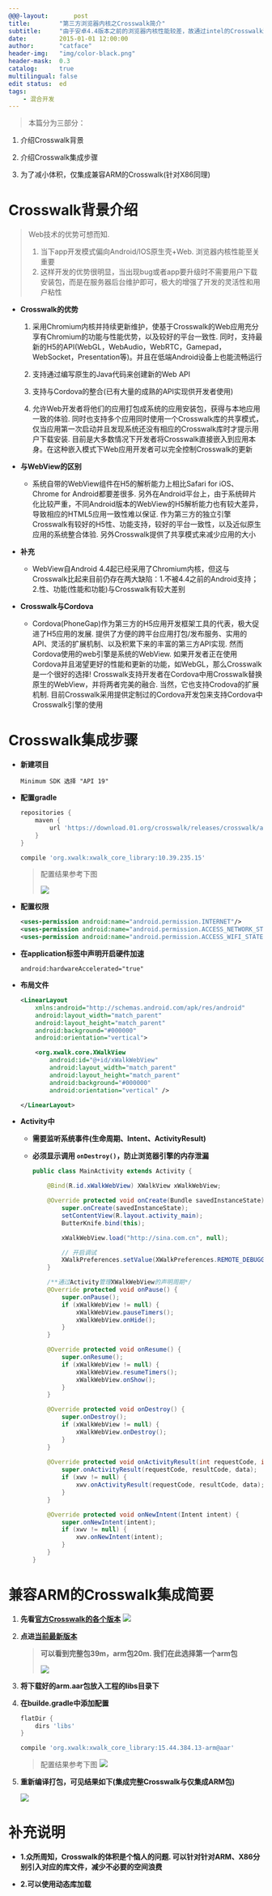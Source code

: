 ```yaml
---
@@@-layout:       post
title:        "第三方浏览器内核之Crosswalk简介"
subtitle:     "由于安卓4.4版本之前的浏览器内核性能较差，故通过intel的Crosswalk浏览器内核进行页面渲染的效率更高"
date:         2015-01-01 12:00:00
author:       "catface"
header-img:   "img/color-black.png"
header-mask:  0.3
catalog:      true
multilingual: false
edit status:  ed
tags:
    - 混合开发
---
```


> 本篇分为三部分：

1. 介绍Crosswalk背景

2. 介绍Crosswalk集成步骤

3. 为了减小体积，仅集成兼容ARM的Crosswalk(针对X86同理)

# Crosswalk背景介绍

> Web技术的优势可想而知. 
> 
> 1. 当下app开发模式偏向Android/IOS原生壳+Web. 浏览器内核性能至关重要
> 2. 这样开发的优势很明显，当出现bug或者app要升级时不需要用户下载安装包，而是在服务器后台维护即可，极大的增强了开发的灵活性和用户粘性

- **Crosswalk的优势**

	1. 采用Chromium内核并持续更新维护，使基于Crosswalk的Web应用充分享有Chromium的功能与性能优势，以及较好的平台一致性. 同时，支持最新的H5的API(WebGL，WebAudio，WebRTC，Gamepad，WebSocket，Presentation等)。并且在低端Android设备上也能流畅运行
	
	2. 支持通过编写原生的Java代码来创建新的Web API
	
	3. 支持与Cordova的整合(已有大量的成熟的API实现供开发者使用)
	
	4. 允许Web开发者将他们的应用打包成系统的应用安装包，获得与本地应用一致的体验. 同时也支持多个应用同时使用一个Crosswalk库的共享模式，仅当应用第一次启动并且发现系统还没有相应的Crosswalk库时才提示用户下载安装. 目前是大多数情况下开发者将Crosswalk直接嵌入到应用本身。在这种嵌入模式下Web应用开发者可以完全控制Crosswalk的更新

- **与WebView的区别**

	- 系统自带的WebView组件在H5的解析能力上相比Safari for iOS、Chrome for Android都要差很多. 另外在Android平台上，由于系统碎片化比较严重，不同Android版本的WebView的H5解析能力也有较大差异，导致相应的HTML5应用一致性难以保证. 作为第三方的独立引擎Crosswalk有较好的H5性、功能支持，较好的平台一致性，以及近似原生应用的系统整合体验. 另外Crosswalk提供了共享模式来减少应用的大小

- **补充**

	- WebView自Android 4.4起已经采用了Chromium内核，但这与Crosswalk比起来目前仍存在两大缺陷：1.不被4.4之前的Android支持；2.性、功能(性能和功能)与Crosswalk有较大差别

- **Crosswalk与Cordova**

	- Cordova(PhoneGap)作为第三方的H5应用开发框架工具的代表，极大促进了H5应用的发展. 提供了方便的跨平台应用打包/发布服务、实用的API、灵活的扩展机制、以及积累下来的丰富的第三方API实现. 然而Cordova使用的web引擎是系统的WebView. 如果开发者正在使用Cordova并且渴望更好的性能和更新的功能，如WebGL，那么Crosswalk是一个很好的选择! Crosswalk支持开发者在Cordova中用Crosswalk替换原生的WebView，并将两者完美的融合. 当然，它也支持Crodova的扩展机制. 目前Crosswalk采用提供定制过的Cordova开发包来支持Cordova中Crosswalk引擎的使用
	
# Crosswalk集成步骤

- **新建项目**

	`Minimum SDK 选择 "API 19"`
	
- **配置gradle**

	``` gradle
	repositories {
	    maven {
	        url 'https://download.01.org/crosswalk/releases/crosswalk/android/maven2'
	    }
	}
	```
	``` gradle
	compile 'org.xwalk:xwalk_core_library:10.39.235.15'
	```
	> 配置结果参考下图
	>
	> ![](https://imgconvert.csdnimg.cn/aHR0cDovL2ltZy5ibG9nLmNzZG4ubmV0LzIwMTUxMTEyMTUzMzEzNTYy)

- **配置权限**

	``` xml
	<uses-permission android:name="android.permission.INTERNET"/>
	<uses-permission android:name="android.permission.ACCESS_NETWORK_STATE"/>
	<uses-permission android:name="android.permission.ACCESS_WIFI_STATE"/>
	```

- **在application标签中声明开启硬件加速**

	`android:hardwareAccelerated="true"`
	
- **布局文件**

	``` xml
	<LinearLayout 
		xmlns:android="http://schemas.android.com/apk/res/android"
	    android:layout_width="match_parent"
	    android:layout_height="match_parent"
	    android:background="#000000"
	    android:orientation="vertical">
	
	    <org.xwalk.core.XWalkView
	        android:id="@+id/xWalkWebView"
	        android:layout_width="match_parent"
	        android:layout_height="match_parent"
	        android:background="#000000"
	        android:orientation="vertical" />
	
	</LinearLayout>
	```

- **Activity中**
	
	- **需要监听系统事件(生命周期、Intent、ActivityResult)**

	- **必须显示调用 `onDestroy()`，防止浏览器引擎的内存泄漏**

		``` java
		public class MainActivity extends Activity {
		
		    @Bind(R.id.xWalkWebView) XWalkView xWalkWebView;
		
		    @Override protected void onCreate(Bundle savedInstanceState) {
		        super.onCreate(savedInstanceState);
		        setContentView(R.layout.activity_main);
		        ButterKnife.bind(this);
		
		        xWalkWebView.load("http://sina.com.cn", null);
		
		        // 开启调试
		        XWalkPreferences.setValue(XWalkPreferences.REMOTE_DEBUGGING, true);
		    }
		
		    /**通过Activity管理XWalkWebView的声明周期*/
		    @Override protected void onPause() {
		        super.onPause();
		        if (xWalkWebView != null) {
		            xWalkWebView.pauseTimers();
		            xWalkWebView.onHide();
		        }
		    }
		
		    @Override protected void onResume() {
		        super.onResume();
		        if (xWalkWebView != null) {
		            xWalkWebView.resumeTimers();
		            xWalkWebView.onShow();
		        }
		    }
		
		    @Override protected void onDestroy() {
		        super.onDestroy();
		        if (xWalkWebView != null) {
		            xWalkWebView.onDestroy();
		        }
		    }
		    
			@Override protected void onActivityResult(int requestCode, int resultCode, Intent data) {
		        super.onActivityResult(requestCode, resultCode, data);
		        if (xwv != null) {
		            xwv.onActivityResult(requestCode, resultCode, data);
		        }
		    }
		
		    @Override protected void onNewIntent(Intent intent) {
		        super.onNewIntent(intent);
		        if (xwv != null) {
		            xwv.onNewIntent(intent);
		        }
		    }
		}
		```
		
# 兼容ARM的Crosswalk集成简要

1. **先看<a href="https://download.01.org/crosswalk/releases/crosswalk/android/maven2/org/xwalk/xwalk_core_library/" target="_blank">官方Crosswalk的各个版本</a>**
	![](https://imgconvert.csdnimg.cn/aHR0cDovL2ltZy5ibG9nLmNzZG4ubmV0LzIwMTUxMTI0MTc0NjM5OTg2)


2. **点进**<a href="https://download.01.org/crosswalk/releases/crosswalk/android/maven2/org/xwalk/xwalk_core_library/15.44.384.13/" target="_blank">**当前最新版本**</a>

	>**可以看到完整包39m，arm包20m. 我们在此选择第一个arm包**
	>
	>![](https://imgconvert.csdnimg.cn/aHR0cDovL2ltZy5ibG9nLmNzZG4ubmV0LzIwMTUxMTI2MTExMDUxNTYx)

3. **将下载好的arm.aar包放入工程的libs目录下**

4. **在builde.gradle中添加配置**

	``` gradle
	flatDir {
		dirs 'libs'
	}
	```
	``` gradle
	compile 'org.xwalk:xwalk_core_library:15.44.384.13-arm@aar'
	```
	> 配置结果参考下图
	> ![](https://imgconvert.csdnimg.cn/aHR0cDovL2ltZy5ibG9nLmNzZG4ubmV0LzIwMTUxMTI2MTExOTMwNzg1)

5. **重新编译打包，可见结果如下(集成完整Crosswalk与仅集成ARM包)**

	 ![](https://imgconvert.csdnimg.cn/aHR0cDovL2ltZy5ibG9nLmNzZG4ubmV0LzIwMTUxMTI2MTEyMzE0OTk0)

# 补充说明

- **1.众所周知，Crosswalk的体积是个恼人的问题. 可以针对针对ARM、X86分别引入对应的库文件，减少不必要的空间浪费**

- **2.可以使用动态库加载**

